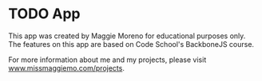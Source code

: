 # TODO App

This app was created by Maggie Moreno for educational purposes only. The features on this app are based on Code School's BackboneJS course.

For more information about me and my projects, please visit www.missmaggiemo.com/projects.
